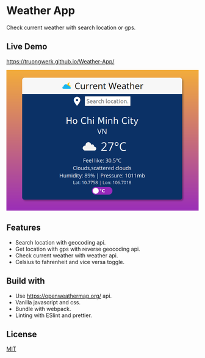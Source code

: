 
# Weather App

Check current weather with search location or gps.




## Live Demo

https://truongwerk.github.io/Weather-App/ 


![App Screenshot](Screenshot_2022-03-22_07-34-31.png)


## Features

- Search location with geocoding api.
- Get location with gps with reverse geocoding api.
- Check current weather with weather api.
- Celsius to fahrenheit and vice versa toggle.


## Build with
- Use https://openweathermap.org/ api.
- Vanilla javascript and css.
- Bundle with webpack.
- Linting with ESlint and prettier.
## License

[MIT](https://choosealicense.com/licenses/mit/)

